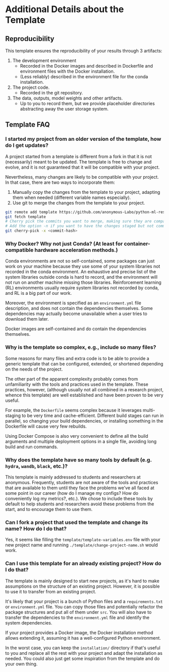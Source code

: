 # Additional Details about the Template

## Reproducibility

This template ensures the reproducibility of your results through 3 artifacts:

1. The development environment
    - Recorded in the Docker images and described in Dockerfile and environment files with the Docker installation.
    - (Less reliably) described in the environment file for the conda installation.
2. The project code.
    - Recorded in the git repository.
3. The data, outputs, model weights and other artifacts.
    - Up to you to record them, but we provide placeholder directories abstracting away the user storage system.

## Template FAQ

### I started my project from an older version of the template, how do I get updates?

A project started from a template is different from a fork in that it is not (necessarily) meant to be updated.
The template is free to change and evolve, and it is not guaranteed that it will be compatible with your project.

Nevertheless, many changes are likely to be compatible with your project.
In that case, there are two ways to incorporate them:

1. Manually copy the changes from the template to your project, adapting them when needed (different variable names especially).
2. Use git to merge the changes from the template to your project.
```bash
git remote add template https://github.com/anonymous-Labo/python-ml-research-template.git
git fetch template
# Cherry pick the commits you want to merge, making sure they are compatible.
# Add the option -n if you want to have the changes staged but not committed so you can edit them.
git cherry-pick -x <commit-hash>
```

### Why Docker? Why not just Conda? (At least for container-compatible hardware acceleration methods.)

Conda environments are not so self-contained, some packages can just work on your machine because
they use some of your system libraries not recorded in the conda environment.
An exhaustive and precise list of the system libraries outside conda is hard to record,
and the environment will not run on another machine missing those libraries.
Reinforcement learning (RL) environments usually require system libraries
not recorded by conda, and RL is a big part of our work.

Moreover, the environment is specified as an `environment.yml` file description,
and does not contain the dependencies themselves.
Some dependencies may actually become unavailable when a user tries to download them later.

Docker images are self-contained and do contain the dependencies themselves.

### Why is the template so complex, e.g., include so many files?

Some reasons for many files and extra code is to be able to provide a generic template
that can be configured, extended, or shortened depending on the needs of the project.

The other part of the apparent complexity probably comes from unfamiliarity with the tools and practices
used in the template.
These practices, however, (although usually not all combined in a research project, whence this template)
are well established and have been proven to be very useful.

For example, the `Dockerfile` seems complex because it leverages multi-staging to be very
time and cache-efficient.
Different build stages can run in parallel, so changing your build dependencies,
or installing something in the Dockerfile will cause very few rebuilds.

Using Docker Compose is also very convenient to define all the build arguments and multiple deployment options
in a single file, avoiding long build and run commands.

### Why does the template have so many tools by default (e.g. `hydra`, `wandb`, `black`, etc.)?

This template is mainly addressed to students and researchers at anonymous.
Frequently, students are not aware of the tools and practices that are available to them until they face the problems
we've all faced at some point in our career
(how do I manage my configs? How do conveniently log my metrics?, etc.).
We chose to include these tools by default to help students and researchers avoid these problems from the start,
and to encourage them to use them.

### Can I fork a project that used the template and change its name? How do I do that?

Yes, it seems like filling the `template/template-variables.env` file with your new project name and
running `./template/change-project-name.sh` would work.

### Can I use this template for an already existing project? How do I do that?

The template is mainly designed to start new projects, as it's hard to make assumptions on
the structure of an existing project.
However, it is possible to use it to transfer from an existing project.

It's likely that your project is a bunch of Python files and a `requirements.txt` or `environment.yml` file.
You can copy those files and potentially refactor the package structures and put all of them under `src`.
You will also have to transfer the dependencies to the `environment.yml` file and identify the system dependencies.

If your project provides a Docker image, the Docker installation method allows extending it, assuming
it has a well-configured Python environment.

In the worst case, you can keep the `installation/` directory if that's useful to you and replace all the rest with
your project and adapt the installation as needed.
You could also just get some inspiration from the template and do your own thing.
